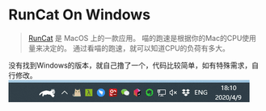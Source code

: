 # RunCat On Windows

>[RunCat](https://itunes.apple.com/nz/app/runcat/id1429033973?mt=12&ref=appinn) 是 MacOS 上的一款应用。
>喵的跑速是根据你的Mac的CPU使用量来决定的。
>通过看喵的跑速，就可以知道CPU的负荷有多大。

没有找到Windows的版本，就自己撸了一个，代码比较简单，如有特殊需求，自行修改。
![cat](images/demo.gif)
